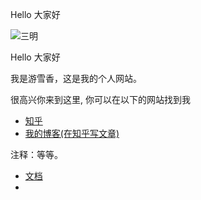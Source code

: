 
<head>
<p>Hello 大家好</p>
<link rel="shortcut icon" href="/favicon.ico" />
<link rel="Bookmark" href="/favicon.ico">
</head>

<body>
  <img  scr="./3ming.jpg" alt="三明">
</body>
<p>Hello 大家好</p>
<p>我是游雪香，这是我的个人网站。 </p>
<p>很高兴你来到这里, 你可以在以下的网站找到我</p>

<ul>
  <li> <a href="https://www.zhihu.com/people/suosuosheng">知乎</a> </li>
  <li> <a href="http://blog.sina.cn/dpool/blog/newblog/mblog/controllers/user.php?uid=5839231207">我的博客(在知乎写文章)</a> </li>
</ul>
<p>注释：等等。</p>

<ul>
  <li> <a href="https://sanmingxuedi.github.io/index.html/pageone/qwer.txt">文档</a> <li>
</ul>
